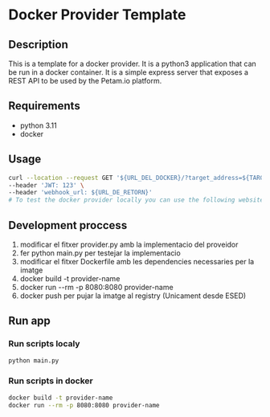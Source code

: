 # Docker Provider Template

## Description

This is a template for a docker provider. It is a python3 application that can be run in a docker container. It is a simple express server that exposes a REST API to be used by the Petam.io platform.

## Requirements

- python 3.11
- docker

## Usage

```sh
curl --location --request GET '${URL_DEL_DOCKER}/?target_address=${TARGET_SCAN}' \
--header 'JWT: 123' \
--header 'webhook_url: ${URL_DE_RETORN}' 
# To test the docker provider locally you can use the following website https://requestcatcher.com/ to get the webhook_url
```

## Development proccess

1. modificar el fitxer provider.py amb la implementacio del proveidor
4. fer python main.py per testejar la implementacio
5. modificar el fitxer Dockerfile amb les dependencies necessaries per la imatge
6. docker build -t provider-name 
7. docker run --rm -p 8080:8080 provider-name
8. docker push per pujar la imatge al registry (Unicament desde ESED)

## Run app

### Run scripts localy

```sh
python main.py
```

### Run scripts in docker

```sh
docker build -t provider-name
docker run --rm -p 8080:8080 provider-name
```
